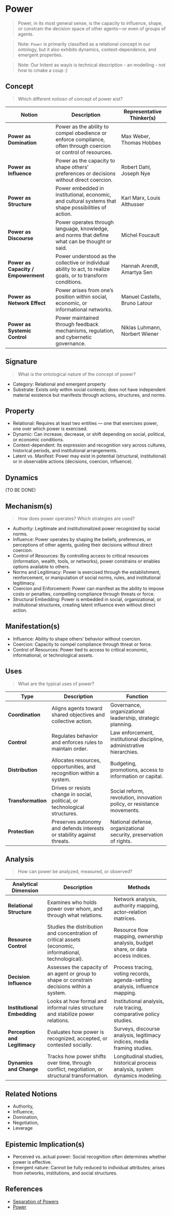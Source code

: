 # Power

> Power, in its most general sense, is the capacity to influence, shape, or constrain the decision space of other agents—or even of groups of agents.

> Note: `Power` is primarily classified as a relational concept in our ontology, but it also exhibits dynamics, context-dependence, and emergent properties.

> Note: Our Initent as wayls is technical description - an modelling - not how to cmake a coup :)

## Concept

> Which different notiosn of concept of power eist?

| **Notion**                          | **Description**                                                                                                 | **Representative Thinker(s)**  |
| ----------------------------------- | --------------------------------------------------------------------------------------------------------------- | ------------------------------ |
| **Power as Domination**             | Power as the ability to compel obedience or enforce compliance, often through coercion or control of resources. | Max Weber, Thomas Hobbes       |
| **Power as Influence**              | Power as the capacity to shape others’ preferences or decisions without direct coercion.                        | Robert Dahl, Joseph Nye        |
| **Power as Structure**              | Power embedded in institutional, economic, and cultural systems that shape possibilities of action.             | Karl Marx, Louis Althusser     |
| **Power as Discourse**              | Power operates through language, knowledge, and norms that define what can be thought or said.                  | Michel Foucault                |
| **Power as Capacity / Empowerment** | Power understood as the collective or individual ability to act, to realize goals, or to transform conditions.  | Hannah Arendt, Amartya Sen     |
| **Power as Network Effect**         | Power arises from one’s position within social, economic, or informational networks.                            | Manuel Castells, Bruno Latour  |
| **Power as Systemic Control**       | Power maintained through feedback mechanisms, regulation, and cybernetic governance.                            | Niklas Luhmann, Norbert Wiener |

## Signature

> What is the ontological nature of the concept of power?

- Category: Relational and emergent property
- Substrate: Exists only within social contexts; does not have independent material existence but manifests through actions, structures, and norms.

## Property

- Relational: Requires at least two entities — one that exercises power, one over which power is exercised.
- Dynamic: Can increase, decrease, or shift depending on social, political, or economic conditions.
- Context-dependent: Its expression and recognition vary across cultures, historical periods, and institutional arrangements.
- Latent vs. Manifest: Power may exist in potential (structural, institutional) or in observable actions (decisions, coercion, influence).

## Dynamics

(TO BE DONE)

## Mechanism(s)

> How does power operates? Which strategies are used?

- Authority: Legitimate and institutionalized power recognized by social norms.
- Influence: Power operates by shaping the beliefs, preferences, or perceptions of other agents, guiding their decisions without direct coercion.
- Control of Resources: By controlling access to critical resources (information, wealth, tools, or networks), power constrains or enables options available to others.
- Norms and Legitimacy: Power is exercised through the establishment, reinforcement, or manipulation of social norms, rules, and institutional legitimacy.
- Coercion and Enforcement: Power can manifest as the ability to impose costs or penalties, compelling compliance through threats or force.
- Structural Embedding: Power is embedded in social, organizational, or institutional structures, creating latent influence even without direct action.

## Manifestation(s)

- Influence: Ability to shape others’ behavior without coercion.
- Coercion: Capacity to compel compliance through threat or force.
- Control of Resources: Power tied to access to critical economic, informational, or technological assets.

## Uses

> What are the typical uses of power?

| **Type**                    | **Description**                                                                         | **Function**                                                     |
| --------------------------- | --------------------------------------------------------------------------------------- | -------------------------------------------------------------------------- |
| **Coordination**            | Aligns agents toward shared objectives and collective action.                           | Governance, organizational leadership, strategic planning.                 |
| **Control**                 | Regulates behavior and enforces rules to maintain order.                                | Law enforcement, institutional discipline, administrative hierarchies.     |
| **Distribution**            | Allocates resources, opportunities, and recognition within a system.                    | Budgeting, promotions, access to information or capital.                   |
| **Transformation**          | Drives or resists change in social, political, or technological structures.             | Social reform, revolution, innovation policy, or resistance movements.     |
| **Protection**              | Preserves autonomy and defends interests or stability against threats.                  | National defense, organizational security, preservation of rights.         |

## Analysis

> How can power be analyzed, measured, or observed?

| **Analytical Dimension**      | **Description**                                                                                         | **Methods**                                                 |
| ----------------------------- | ------------------------------------------------------------------------------------------------------- | -------------------------------------------------------------------------------- |
| **Relational Structure**      | Examines who holds power over whom, and through what relations.                                         | Network analysis, authority mapping, actor–relation matrices.                    |
| **Resource Control**          | Studies the distribution and concentration of critical assets (economic, informational, technological). | Resource flow mapping, ownership analysis, budget share, or data access indices. |
| **Decision Influence**        | Assesses the capacity of an agent or group to shape or constrain decisions within a system.             | Process tracing, voting records, agenda-setting analysis, influence mapping.     |
| **Institutional Embedding**   | Looks at how formal and informal rules structure and stabilize power relations.                         | Institutional analysis, rule tracing, comparative policy studies.                |
| **Perception and Legitimacy** | Evaluates how power is recognized, accepted, or contested socially.                                     | Surveys, discourse analysis, legitimacy indices, media framing studies.          |
| **Dynamics and Change**       | Tracks how power shifts over time, through conflict, negotiation, or structural transformation.         | Longitudinal studies, historical process analysis, system dynamics modeling.     |

## Related Notions

- Authority,
- Influence,
- Domination,
- Negotiation,
- Leverage

## Epistemic Implication(s)

- Perceived vs. actual power: Social recognition often determines whether power is effective.
- Emergent nature: Cannot be fully reduced to individual attributes; arises from networks, institutions, and social structures.

## References

- [Separation of Powers](https://en.wikipedia.org/wiki/Separation_of_powers)
- [Power](https://en.wikipedia.org/wiki/Power_(social_and_political))
